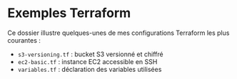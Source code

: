 # Exemples Terraform

Ce dossier illustre quelques-unes de mes configurations Terraform les plus courantes :

- `s3-versioning.tf` : bucket S3 versionné et chiffré  
- `ec2-basic.tf` : instance EC2 accessible en SSH  
- `variables.tf` : déclaration des variables utilisées
